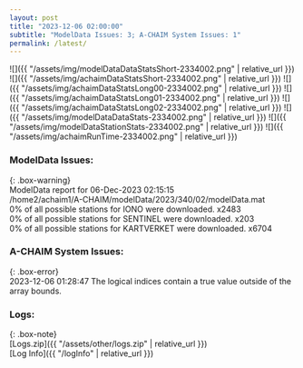 ```yaml
---
layout: post
title: "2023-12-06 02:00:00"
subtitle: "ModelData Issues: 3; A-CHAIM System Issues: 1"
permalink: /latest/
---
```


![]({{ "/assets/img/modelDataDataStatsShort-2334002.png" | relative_url }})
![]({{ "/assets/img/achaimDataStatsShort-2334002.png" | relative_url }})
![]({{ "/assets/img/achaimDataStatsLong00-2334002.png" | relative_url }})
![]({{ "/assets/img/achaimDataStatsLong01-2334002.png" | relative_url }})
![]({{ "/assets/img/achaimDataStatsLong02-2334002.png" | relative_url }})
![]({{ "/assets/img/modelDataDataStats-2334002.png" | relative_url }})
![]({{ "/assets/img/modelDataStationStats-2334002.png" | relative_url }})
![]({{ "/assets/img/achaimRunTime-2334002.png" | relative_url }})


### ModelData Issues:  
  
{: .box-warning}  
 ModelData report for 06-Dec-2023 02:15:15   
 /home2/achaim1/A-CHAIM/modelData/2023/340/02/modelData.mat   
 0% of all possible stations for IONO were downloaded. x2483   
 0% of all possible stations for SENTINEL were downloaded. x203   
 0% of all possible stations for KARTVERKET were downloaded. x6704   
  
### A-CHAIM System Issues:  
  
{: .box-error}  
2023-12-06 01:28:47 The logical indices contain a true value outside of the array bounds.  

### Logs:  
  
{: .box-note}  
[Logs.zip]({{ "/assets/other/logs.zip" | relative_url }})  
[Log Info]({{ "/logInfo" | relative_url }})  
